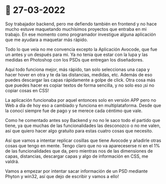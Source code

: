 # :date: 27-03-2022

Soy trabajador backend, pero me defiendo también en frontend y no hace mucho estuve maquetando muchísimos proyectos que entraba en mi trabajo. En ese momento como programador investigue alguna aplicación que me ayudara a maquetar más rápido.

Todo lo que veía no me convencía excepto la Aplicación Avocode, que fue un antes y un después para mi. Ya no tenia que estar con la lupa y las medidas en Photoshop con los PSDs que entregan los diseñadores.

Aquí todo funciona mejor, más rápido, tan solo seleccionas una capa y hacer hover en otra y te da las distancias, medidas, etc. Además de eso puedes descargar las capas rápidamente a golpe de click. Otra cosa más que puedes hacer es copiar textos de forma sencilla, y no solo eso ¡si no copiar cosas en CSS!

La aplicación funcionaba por aquel entonces solo en versión APP pero no Web a día de hoy eso a cambiado y funciona en multiplataforma. Desde que la conocí siempre fue de pago y se merece cada céntimo que vale.

Como he comentado antes soy Backend y no no le saco todo el partido que tiene, ya que muchas de las funcionalidades las desconozco o no me valen, así que quiero hacer algo gratuito para estas cuatro cosas que necesito.

Así que vamos a intentar replicar cosillas que tiene Avocode y añadirle otras cosas que tengo en mente. Tengo claro que no va apareceserse ni en el 1% de las funcionalidades que da, pero mientras nos de las dimensiones de capas, distancias, descargar capas y algo de información en CSS, me valdrá.

Vamos a empezar por intentar sacar información de un PSD mediante Phyton y win32, así que dejo de escribir y vamos a ello!